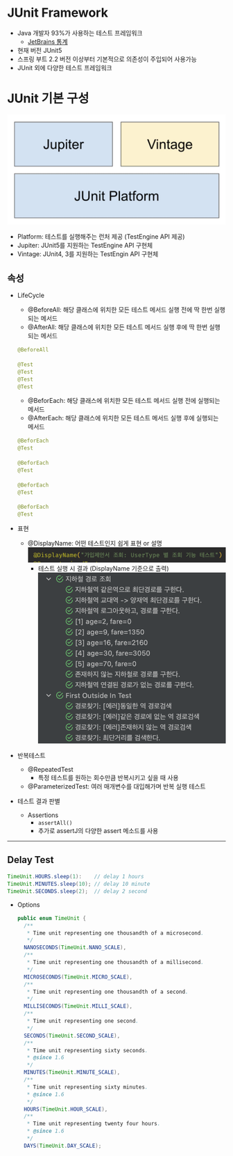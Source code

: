 # JUnit Framework
* Java 개발자 93%가 사용하는 테스트 프레임워크
  + [JetBrains 통계](https://www.jetbrains.com/lp/devecosystem-2019/java/)
* 현재 버전 JUnit5
* 스프링 부트 2.2 버전 이상부터 기본적으로 의존성이 주입되어 사용가능
* JUnit 외에 다양한 테스트 프레임워크

# JUnit 기본 구성

![](assets/junit-baa0657f.png)

* Platform: 테스트를 실행해주는 런처 제공 (TestEngine API 제공)
* Jupiter: JUnit5를 지원하는 TestEngine API 구현체
* Vintage: JUnit4, 3를 지원하는 TestEngin API 구현체

## 속성


* LifeCycle
  + @BeforeAll: 해당 클래스에 위치한 모든 테스트 메서드 실행 전에 딱 한번 실행되는 메서드
  + @AfterAll: 해당 클래스에 위치한 모든 테스트 메서드 실행 후에 딱 한번 실행되는 메서드
  ```java
  @BeforeAll

  @Test
  @Test
  @Test
  @Test
  ```
  + @BeforEach: 해당 클래스에 위치한 모든 테스트 메서드 실행 전에 실행되는 메서드
  + @AfterEach: 해당 클래스에 위치한 모든 테스트 메서드 실행 후에 실행되는 메서드
  ```java
  @BeforEach
  @Test

  @BeforEach
  @Test

  @BeforEach
  @Test

  @BeforEach
  @Test
  ```
* 표현
  + @DisplayName: 어떤 테스트인지 쉽게 표현 or 설명
  ![](assets/test-code-convention-56f65ffd.png)
    - 테스트 실행 시 결과 (DisplayName 기준으로 출력)
    ![](assets/test-code-convention-529bd44e.png)

* 반복테스트
  + @RepeatedTest
    - 특정 테스트를 원하는 회수만큼 반복시키고 싶을 때 사용
  + @ParameterizedTest: 여러 매개변수를 대입해가며 반복 실행 테스트
* 테스트 결과 판별
  + Assertions
    - `assertAll()`
    - 추가로 assertJ의 다양한 assert 메소드를 사용


---

## Delay Test

```java
TimeUnit.HOURS.sleep(1):    // delay 1 hours
TimeUnit.MINUTES.sleep(10); // delay 10 minute
TimeUnit.SECONDS.sleep(2);  // delay 2 second
```

* Options
  ```java
  public enum TimeUnit {
    /**
     * Time unit representing one thousandth of a microsecond.
     */
    NANOSECONDS(TimeUnit.NANO_SCALE),
    /**
     * Time unit representing one thousandth of a millisecond.
     */
    MICROSECONDS(TimeUnit.MICRO_SCALE),
    /**
     * Time unit representing one thousandth of a second.
     */
    MILLISECONDS(TimeUnit.MILLI_SCALE),
    /**
     * Time unit representing one second.
     */
    SECONDS(TimeUnit.SECOND_SCALE),
    /**
     * Time unit representing sixty seconds.
     * @since 1.6
     */
    MINUTES(TimeUnit.MINUTE_SCALE),
    /**
     * Time unit representing sixty minutes.
     * @since 1.6
     */
    HOURS(TimeUnit.HOUR_SCALE),
    /**
     * Time unit representing twenty four hours.
     * @since 1.6
     */
    DAYS(TimeUnit.DAY_SCALE);
    ```
